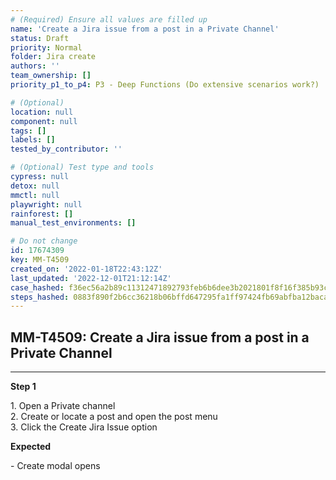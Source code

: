 ```yaml
---
# (Required) Ensure all values are filled up
name: 'Create a Jira issue from a post in a Private Channel'
status: Draft
priority: Normal
folder: Jira create
authors: ''
team_ownership: []
priority_p1_to_p4: P3 - Deep Functions (Do extensive scenarios work?)

# (Optional)
location: null
component: null
tags: []
labels: []
tested_by_contributor: ''

# (Optional) Test type and tools
cypress: null
detox: null
mmctl: null
playwright: null
rainforest: []
manual_test_environments: []

# Do not change
id: 17674309
key: MM-T4509
created_on: '2022-01-18T22:43:12Z'
last_updated: '2022-12-01T21:12:14Z'
case_hashed: f36ec56a2b89c11312471892793feb6b6dee3b2021801f8f16f385b93c9fefdab8cb095f2de332bbb9161c1c0b0d7c57
steps_hashed: 0883f890f2b6cc36218b06bffd647295fa1ff97424fb69abfba12bacaf5d0ca7e35f852470c33dae7e8b9e46513aee3f
---
```


<!-- (Auto-generated) Based on frontmatter's "key" and "name" -->

## MM-T4509: Create a Jira issue from a post in a Private Channel

---

**Step 1**

1\. Open a Private channel\
2\. Create or locate a post and open the post menu\
3\. Click the Create Jira Issue option

**Expected**

\- Create modal opens
